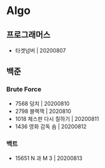 # Algo

## 프로그래머스 
* 타겟넘버 | 20200807



## 백준
### Brute Force
* 7568 덩치 | 20200810
* 2798 블랙잭 | 2020810
* 1018 체스판 다시 칠하기 | 20200811
* 1436 영화 감독 숌 | 20200812

### 백트

* 15651 N 과 M 3 | 20200813
